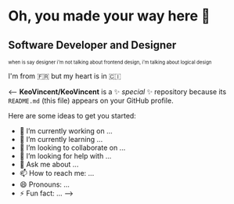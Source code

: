 # Oh, you made your way here &#x1F440;

## Software Developer and Designer 
<sub><sup>when is say designer i'm not talking about frontend design, i'm talking about logical design</sup></sub>

I'm from 🇫🇷 but my heart is in 🇨🇮


<--
**KeoVincent/KeoVincent** is a ✨ _special_ ✨ repository because its `README.md` (this file) appears on your GitHub profile.

Here are some ideas to get you started:

- 🔭 I’m currently working on ...
- 🌱 I’m currently learning ...
- 👯 I’m looking to collaborate on ...
- 🤔 I’m looking for help with ...
- 💬 Ask me about ...
- 📫 How to reach me: ...
- 😄 Pronouns: ...
- ⚡ Fun fact: ...
-->
